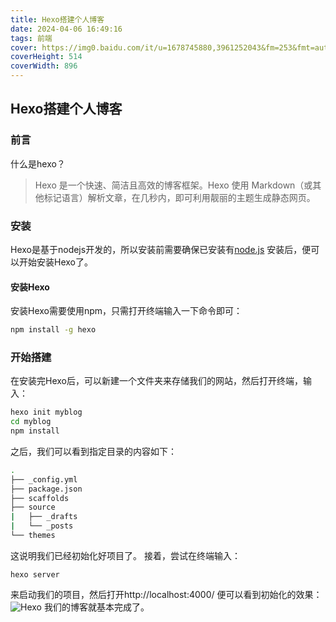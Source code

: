 ```yaml
---
title: Hexo搭建个人博客
date: 2024-04-06 16:49:16
tags: 前端
cover: https://img0.baidu.com/it/u=1678745880,3961252043&fm=253&fmt=auto&app=138&f=JPEG?w=431&h=226
coverHeight: 514
coverWidth: 896
---
```

## Hexo搭建个人博客

### 前言
什么是hexo？
> Hexo 是一个快速、简洁且高效的博客框架。Hexo 使用 Markdown（或其他标记语言）解析文章，在几秒内，即可利用靓丽的主题生成静态网页。

### 安装
Hexo是基于nodejs开发的，所以安装前需要确保已安装有[node.js](https://nodejs.org)
安装后，便可以开始安装Hexo了。
#### 安装Hexo
安装Hexo需要使用npm，只需打开终端输入一下命令即可：
```bash
npm install -g hexo
```

### 开始搭建
在安装完Hexo后，可以新建一个文件夹来存储我们的网站，然后打开终端，输入：
```bash
hexo init myblog
cd myblog
npm install
```
之后，我们可以看到指定目录的内容如下：
```bash
.
├── _config.yml
├── package.json
├── scaffolds
├── source
|   ├── _drafts
|   └── _posts
└── themes
```
这说明我们已经初始化好项目了。
接着，尝试在终端输入：
```
hexo server
```
来启动我们的项目，然后打开http://localhost:4000/ 便可以看到初始化的效果：
![Hexo](https://pic3.zhimg.com/v2-c693e9c19beaab2350bebd5be2552362_r.jpg)
我们的博客就基本完成了。
